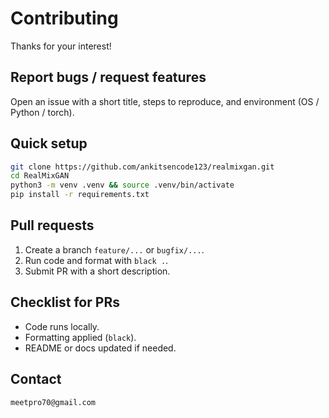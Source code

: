 # Contributing

Thanks for your interest!

## Report bugs / request features
Open an issue with a short title, steps to reproduce, and environment (OS / Python / torch).

## Quick setup
```bash
git clone https://github.com/ankitsencode123/realmixgan.git
cd RealMixGAN
python3 -m venv .venv && source .venv/bin/activate
pip install -r requirements.txt
```

## Pull requests
1. Create a branch `feature/...` or `bugfix/...`.
2. Run code and format with `black .`.
3. Submit PR with a short description.

## Checklist for PRs
* Code runs locally.
* Formatting applied (`black`).
* README or docs updated if needed.

## Contact
`meetpro70@gmail.com`

